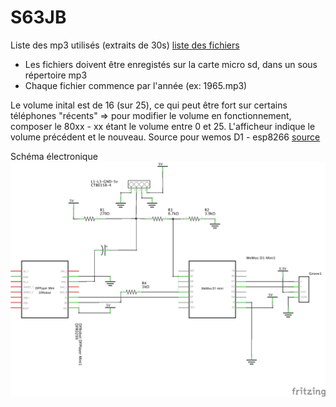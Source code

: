 # S63JB
Liste des mp3 utilisés (extraits de 30s) [liste des fichiers](https://github.com/eme2/S63JB/blob/master/FichiersAudio.md)

- Les fichiers doivent être enregistés sur la carte micro sd, dans un sous répertoire mp3
- Chaque fichier commence par l'année (ex: 1965.mp3)

Le volume inital est de 16 (sur 25), ce qui peut être fort sur certains téléphones "récents"
=> pour modifier le volume en fonctionnement, composer le 80xx - xx étant le volume entre 0 et 25. L'afficheur indique le volume précédent et le nouveau.
Source pour wemos D1 - esp8266 [source](https://github.com/eme2/S63JB/blob/master/S63JukeBox)

Schéma électronique
![S63Revival_schéma.png](https://github.com/eme2/S63JB/blob/master/S63Revival_schéma.png?raw=true)
